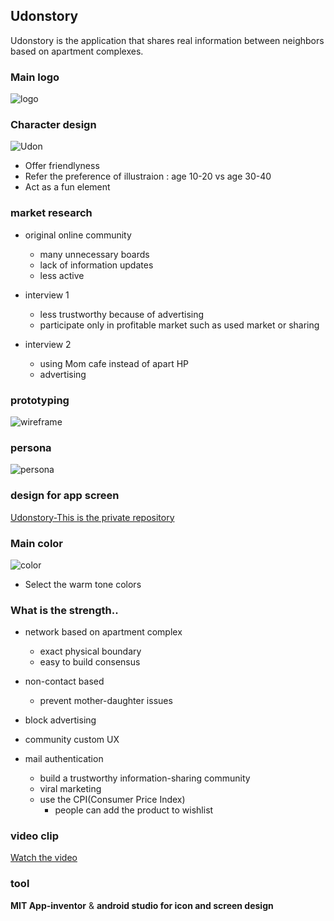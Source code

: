 ## Udonstory

Udonstory is the application that shares real information between neighbors based on apartment complexes.


### Main logo

![logo](/image/photo_11.JPG)

### Character design
![Udon](/image/photo_8.JPG)

- Offer friendlyness
- Refer the preference of illustraion : age 10-20 vs age 30-40
- Act as a fun element

### market research

* original online community
  * many unnecessary boards
  * lack of information updates
  * less active

* interview 1
  * less trustworthy because of advertising
  * participate only in profitable market such as used market or sharing

* interview 2
  * using Mom cafe instead of apart HP
  * advertising
  
### prototyping

![wireframe](/image/photo_6.JPG)
  
### persona

![persona](/image/photo_0.PNG)

### design for app screen

[Udonstory-This is the private repository](https://github.com/udonstory)

### Main color
![color](/image/color.png)

- Select the warm tone colors

### What is the strength..

- network based on apartment complex
  - exact physical boundary
  - easy to build consensus
  
- non-contact based
  - prevent mother-daughter issues

- block advertising

- community custom UX

- mail authentication
  - build a trustworthy information-sharing community
  - viral marketing
  - use the CPI(Consumer Price Index)
    - people can add the product to wishlist
    
### video clip
[Watch the video](https://www.youtube.com/watch?v=f02bA4Q4HMM)
    
### tool

**MIT App-inventor** & **android studio for icon and screen design** 
